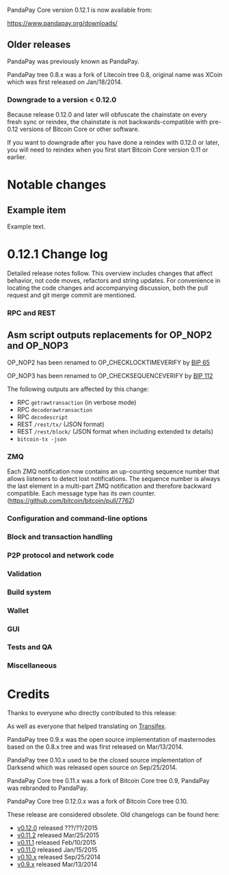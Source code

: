 PandaPay Core version 0.12.1 is now available from:

  <https://www.pandapay.org/downloads/>




Older releases
--------------

PandaPay was previously known as PandaPay.

PandaPay tree 0.8.x was a fork of Litecoin tree 0.8, original name was XCoin
which was first released on Jan/18/2014.

### Downgrade to a version < 0.12.0

Because release 0.12.0 and later will obfuscate the chainstate on every
fresh sync or reindex, the chainstate is not backwards-compatible with
pre-0.12 versions of Bitcoin Core or other software.

If you want to downgrade after you have done a reindex with 0.12.0 or later,
you will need to reindex when you first start Bitcoin Core version 0.11 or
earlier.

Notable changes
===============

Example item
---------------------------------------

Example text.

0.12.1 Change log
=================

Detailed release notes follow. This overview includes changes that affect
behavior, not code moves, refactors and string updates. For convenience in locating
the code changes and accompanying discussion, both the pull request and
git merge commit are mentioned.

### RPC and REST

Asm script outputs replacements for OP_NOP2 and OP_NOP3
-------------------------------------------------------

OP_NOP2 has been renamed to OP_CHECKLOCKTIMEVERIFY by [BIP 
65](https://github.com/bitcoin/bips/blob/master/bip-0065.mediawiki)

OP_NOP3 has been renamed to OP_CHECKSEQUENCEVERIFY by [BIP 
112](https://github.com/bitcoin/bips/blob/master/bip-0112.mediawiki)

The following outputs are affected by this change:
- RPC `getrawtransaction` (in verbose mode)
- RPC `decoderawtransaction`
- RPC `decodescript`
- REST `/rest/tx/` (JSON format)
- REST `/rest/block/` (JSON format when including extended tx details)
- `bitcoin-tx -json`

### ZMQ

Each ZMQ notification now contains an up-counting sequence number that allows
listeners to detect lost notifications.
The sequence number is always the last element in a multi-part ZMQ notification and
therefore backward compatible.
Each message type has its own counter.
(https://github.com/bitcoin/bitcoin/pull/7762)

### Configuration and command-line options

### Block and transaction handling

### P2P protocol and network code

### Validation

### Build system

### Wallet

### GUI

### Tests and QA

### Miscellaneous

Credits
=======

Thanks to everyone who directly contributed to this release:


As well as everyone that helped translating on [Transifex](https://www.transifex.com/projects/p/bitcoin/).

PandaPay tree 0.9.x was the open source implementation of masternodes based on
the 0.8.x tree and was first released on Mar/13/2014.

PandaPay tree 0.10.x used to be the closed source implementation of Darksend
which was released open source on Sep/25/2014.

PandaPay Core tree 0.11.x was a fork of Bitcoin Core tree 0.9, PandaPay was rebranded
to PandaPay.

PandaPay Core tree 0.12.0.x was a fork of Bitcoin Core tree 0.10.

These release are considered obsolete. Old changelogs can be found here:

- [v0.12.0](release-notes/pandapay/release-notes-0.12.0.md) released ???/??/2015
- [v0.11.2](release-notes/pandapay/release-notes-0.11.2.md) released Mar/25/2015
- [v0.11.1](release-notes/pandapay/release-notes-0.11.1.md) released Feb/10/2015
- [v0.11.0](release-notes/pandapay/release-notes-0.11.0.md) released Jan/15/2015
- [v0.10.x](release-notes/pandapay/release-notes-0.10.0.md) released Sep/25/2014
- [v0.9.x](release-notes/pandapay/release-notes-0.9.0.md) released Mar/13/2014

